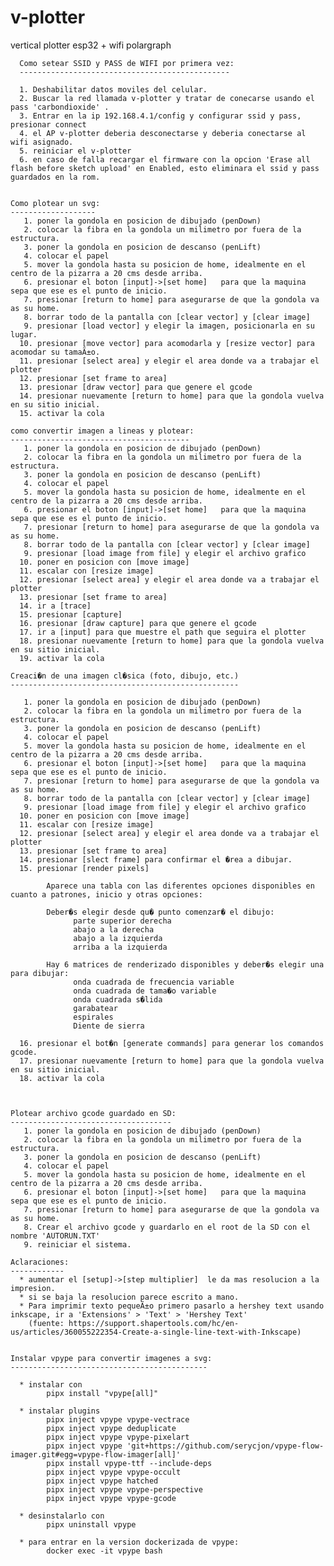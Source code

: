 # v-plotter

vertical plotter esp32 + wifi polargraph



      Como setear SSID y PASS de WIFI por primera vez:
      -----------------------------------------------

      1. Deshabilitar datos moviles del celular.
      2. Buscar la red llamada v-plotter y tratar de conecarse usando el pass 'carbondioxide' .
      3. Entrar en la ip 192.168.4.1/config y configurar ssid y pass, presionar connect
      4. el AP v-plotter deberia desconectarse y deberia conectarse al wifi asignado.
      5. reiniciar el v-plotter
      6. en caso de falla recargar el firmware con la opcion 'Erase all flash before sketch upload' en Enabled, esto eliminara el ssid y pass guardados en la rom.


    Como plotear un svg:
    -------------------
       1. poner la gondola en posicion de dibujado (penDown)
       2. colocar la fibra en la gondola un milimetro por fuera de la estructura.
       3. poner la gondola en posicion de descanso (penLift)
       4. colocar el papel
       5. mover la gondola hasta su posicion de home, idealmente en el centro de la pizarra a 20 cms desde arriba.
       6. presionar el boton [input]->[set home]   para que la maquina sepa que ese es el punto de inicio.
       7. presionar [return to home] para asegurarse de que la gondola va as su home.
       8. borrar todo de la pantalla con [clear vector] y [clear image]
       9. presionar [load vector] y elegir la imagen, posicionarla en su lugar.
      10. presionar [move vector] para acomodarla y [resize vector] para acomodar su tamaÃ±o.
      11. presionar [select area] y elegir el area donde va a trabajar el plotter
      12. presionar [set frame to area]
      13. presionar [draw vector] para que genere el gcode
      14. presionar nuevamente [return to home] para que la gondola vuelva en su sitio inicial.
      15. activar la cola

    como convertir imagen a lineas y plotear:
    ----------------------------------------
       1. poner la gondola en posicion de dibujado (penDown)
       2. colocar la fibra en la gondola un milimetro por fuera de la estructura.
       3. poner la gondola en posicion de descanso (penLift)
       4. colocar el papel
       5. mover la gondola hasta su posicion de home, idealmente en el centro de la pizarra a 20 cms desde arriba.
       6. presionar el boton [input]->[set home]   para que la maquina sepa que ese es el punto de inicio.
       7. presionar [return to home] para asegurarse de que la gondola va as su home.
       8. borrar todo de la pantalla con [clear vector] y [clear image]
       9. presionar [load image from file] y elegir el archivo grafico
      10. poner en posicion con [move image]
      11. escalar con [resize image]
      12. presionar [select area] y elegir el area donde va a trabajar el plotter
      13. presionar [set frame to area]
      14. ir a [trace]
      15. presionar [capture]
      16. presionar [draw capture] para que genere el gcode
      17. ir a [input] para que muestre el path que seguira el plotter
      18. presionar nuevamente [return to home] para que la gondola vuelva en su sitio inicial.
      19. activar la cola

    Creaci�n de una imagen cl�sica (foto, dibujo, etc.)
    ---------------------------------------------------

       1. poner la gondola en posicion de dibujado (penDown)
       2. colocar la fibra en la gondola un milimetro por fuera de la estructura.
       3. poner la gondola en posicion de descanso (penLift)
       4. colocar el papel
       5. mover la gondola hasta su posicion de home, idealmente en el centro de la pizarra a 20 cms desde arriba.
       6. presionar el boton [input]->[set home]   para que la maquina sepa que ese es el punto de inicio.
       7. presionar [return to home] para asegurarse de que la gondola va as su home.
       8. borrar todo de la pantalla con [clear vector] y [clear image]
       9. presionar [load image from file] y elegir el archivo grafico
      10. poner en posicion con [move image]
      11. escalar con [resize image]
      12. presionar [select area] y elegir el area donde va a trabajar el plotter
      13. presionar [set frame to area]
      14. presionar [slect frame] para confirmar el �rea a dibujar.
      15. presionar [render pixels]

            Aparece una tabla con las diferentes opciones disponibles en cuanto a patrones, inicio y otras opciones:

            Deber�s elegir desde qu� punto comenzar� el dibujo:
                  parte superior derecha
                  abajo a la derecha
                  abajo a la izquierda
                  arriba a la izquierda

            Hay 6 matrices de renderizado disponibles y deber�s elegir una para dibujar:
                  onda cuadrada de frecuencia variable
                  onda cuadrada de tama�o variable
                  onda cuadrada s�lida
                  garabatear
                  espirales
                  Diente de sierra

      16. presionar el bot�n [generate commands] para generar los comandos gcode.
      17. presionar nuevamente [return to home] para que la gondola vuelva en su sitio inicial.
      18. activar la cola



    Plotear archivo gcode guardado en SD:
    ------------------------------------
       1. poner la gondola en posicion de dibujado (penDown)
       2. colocar la fibra en la gondola un milimetro por fuera de la estructura.
       3. poner la gondola en posicion de descanso (penLift)
       4. colocar el papel
       5. mover la gondola hasta su posicion de home, idealmente en el centro de la pizarra a 20 cms desde arriba.
       6. presionar el boton [input]->[set home]   para que la maquina sepa que ese es el punto de inicio.
       7. presionar [return to home] para asegurarse de que la gondola va as su home.
       8. Crear el archivo gcode y guardarlo en el root de la SD con el nombre 'AUTORUN.TXT'
       9. reiniciar el sistema.

    Aclaraciones:
    ------------
      * aumentar el [setup]->[step multiplier]  le da mas resolucion a la impresion.
      * si se baja la resolucion parece escrito a mano.
      * Para imprimir texto pequeÃ±o primero pasarlo a hershey text usando inkscape, ir a 'Extensions' > 'Text' > 'Hershey Text'
        (fuente: https://support.shapertools.com/hc/en-us/articles/360055222354-Create-a-single-line-text-with-Inkscape)


    Instalar vpype para convertir imagenes a svg:
    --------------------------------------------

      * instalar con
            pipx install "vpype[all]"

      * instalar plugins
            pipx inject vpype vpype-vectrace
            pipx inject vpype deduplicate
            pipx inject vpype vpype-pixelart
            pipx inject vpype 'git+https://github.com/serycjon/vpype-flow-imager.git#egg=vpype-flow-imager[all]'
            pipx install vpype-ttf --include-deps
            pipx inject vpype vpype-occult
            pipx inject vpype hatched
            pipx inject vpype vpype-perspective
            pipx inject vpype vpype-gcode

      * desinstalarlo con
            pipx uninstall vpype

      * para entrar en la version dockerizada de vpype:
            docker exec -it vpype bash

